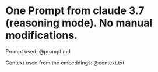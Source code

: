 # One Prompt from claude 3.7 (reasoning mode). No manual modifications.

Prompt used: @prompt.md

Context used from the embeddings: @context.txt